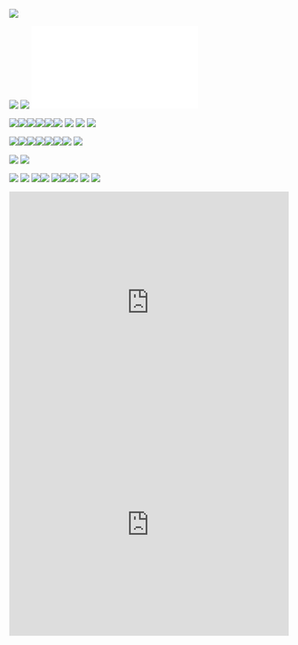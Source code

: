 ![](img/Screenshot%202025-02-19%20at%2010.39.43.png)

<!--truncate-->

![](img/Screenshot%202025-02-19%20at%2011.53.33.png)
![](img/Screenshot%202025-02-19%20at%2011.58.33.png)
![](img/Suured%20ettevõtted%20kasutavad%20tehisintellekti_est_rus.pdf)


![](img/Screenshot%202025-02-19%20at%2011.59.26.png)![](img/Screenshot%202025-02-19%20at%2012.01.25.png)![](img/Screenshot%202025-02-19%20at%2012.01.56.png)![](img/Screenshot%202025-02-19%20at%2012.03.32.png)![](img/Screenshot%202025-02-19%20at%2012.05.04.png)![](img/Screenshot%202025-02-19%20at%2012.08.34.png)
![](img/Screenshot%202025-02-19%20at%2012.07.42.png)
![](img/Screenshot%202025-02-19%20at%2012.09.27.png)
![](img/Screenshot%202025-02-19%20at%2012.08.34%201.png)





![](img/Screenshot%202025-02-19%20at%2012.11.16.png)![](img/Screenshot%202025-02-19%20at%2012.13.56.png)![](img/Screenshot%202025-02-19%20at%2012.14.24.png)![](img/Screenshot%202025-02-19%20at%2012.15.10.png)![](img/Screenshot%202025-02-19%20at%2012.15.59.png)![](img/Screenshot%202025-02-19%20at%2012.16.09.png)![](img/Screenshot%202025-02-19%20at%2012.18.42.png)
![](img/Screenshot%202025-02-19%20at%2012.19.08.png)


![](img/Screenshot%202025-02-19%20at%2012.20.16.png)
![](img/Screenshot%202025-02-19%20at%2012.21.13.png)

![](img/Screenshot%202025-02-19%20at%2012.23.27.png)
![](img/Screenshot%202025-02-19%20at%2012.24.42.png)
![](img/Screenshot%202025-02-19%20at%2012.25.34.png)![](img/Screenshot%202025-02-19%20at%2012.26.11.png)
![](img/Screenshot%202025-02-19%20at%2012.26.44.png)![](img/Screenshot%202025-02-19%20at%2012.27.31.png)![](img/Screenshot%202025-02-19%20at%2012.29.57.png)
![](img/Screenshot%202025-02-19%20at%2012.29.25.png)
![](img/Screenshot%202025-02-19%20at%2012.30.42.png)


<iframe width="100%" height="400" src="https://www.youtube.com/embed/iKn9_SOmJYI" title="Alar Kuusik 19.02.25 seminaril „AI revolutsioon tootmises: mida ettevõtjad peavad teadma" frameborder="0" allow="accelerometer; autoplay; clipboard-write; encrypted-media; gyroscope; picture-in-picture; web-share" referrerpolicy="strict-origin-when-cross-origin" allowfullscreen></iframe>

<iframe width="100%" height="400" src="https://www.youtube.com/embed/LpJ8MXd6QiQ" title="Karle Nutonen 19.02.25 seminaril „AI revolutsioon tootmises: mida ettevõtjad peavad teadma" frameborder="0" allow="accelerometer; autoplay; clipboard-write; encrypted-media; gyroscope; picture-in-picture; web-share" referrerpolicy="strict-origin-when-cross-origin" allowfullscreen></iframe>